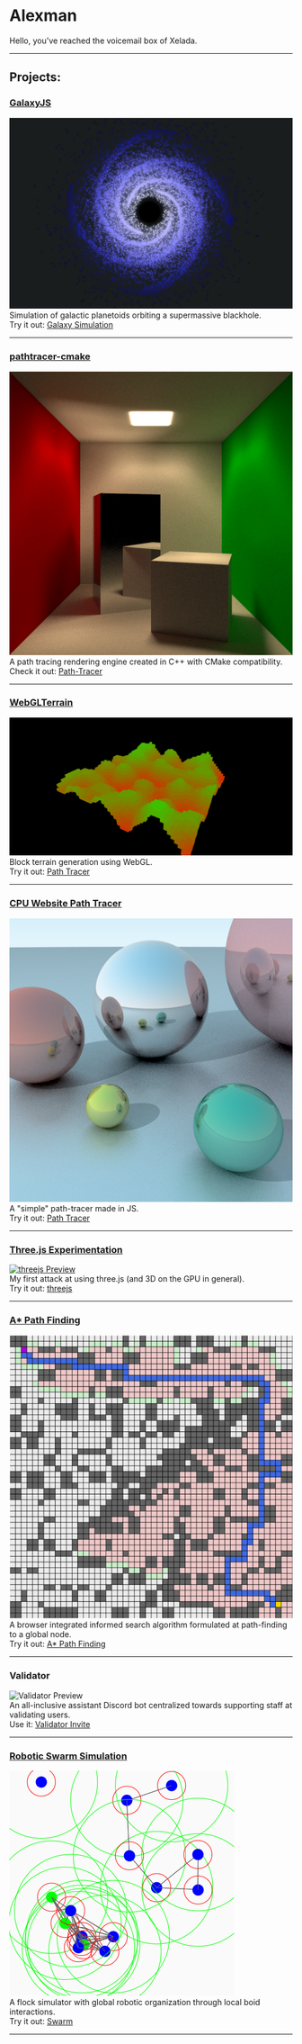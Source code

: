 # Alexman
Hello, you've reached the voicemail box of Xelada.

---

## Projects:

### <a href="https://github.com/Xeladarocks/galaxyjs/" target="blank">GalaxyJS</a>
<a href="https://xeladarocks.github.io/galaxyjs/" target="blank" id="img-wrap">
	<img alt="200k particles" src="https://github.com/Xeladarocks/galaxyjs/blob/master/imgs/ex2.png?raw=true">
</a>
<br>
Simulation of galactic planetoids orbiting a supermassive blackhole. <br />
Try it out: <a href="https://xeladarocks.github.io/galaxyjs/" target="blank">Galaxy Simulation</a>
<hr>


### <a href="https://github.com/Xeladarocks/pathtracer-cmake/" target="blank">pathtracer-cmake</a>
<a id="img-wrap">
	<img alt="Path-Tracer Preview" src="https://github.com/Xeladarocks/pathtracer-cmake/raw/master/imgs/Trophy3.png?raw=true">
</a>
<br>
A path tracing rendering engine created in C++ with CMake compatibility.<br />
Check it out: <a href="https://github.com/Xeladarocks/pathtracer-cmake/" target="blank">Path-Tracer</a>
<hr>


### <a href="https://github.com/Xeladarocks/WebGLTerrain/" target="blank">WebGLTerrain</a>
<a href="https://xeladarocks.github.io/WebGLTerrain/" target="blank" id="img-wrap">
	<img alt="WebGLTerrain Preview" src="https://github.com/Xeladarocks/WebGLTerrain/blob/master/imgs/example1.png?raw=true">
</a>
<br>
Block terrain generation using WebGL. <br />
Try it out: <a href="https://xeladarocks.github.io/WebGLTerrain/" target="blank">Path Tracer</a>
<hr>


### <a href="https://github.com/Xeladarocks/path&#45;tracer/" target="blank">CPU Website Path Tracer</a>
<a href="https://xeladarocks.github.io/path&#45;tracer/" target="blank" id="img-wrap">
	<img alt="path-tracer Preview" src="https://raw.githubusercontent.com/Xeladarocks/path-tracer/master/imgs/400p2500s%20(2).png">
</a>
<br>
A "simple" path-tracer made in JS. <br />
Try it out: <a href="https://xeladarocks.github.io/path&#45;tracer/" target="blank">Path Tracer</a>
<hr>


### <a href="https://github.com/Xeladarocks/threejs/" target="blank">Three.js Experimentation</a>
<a href="https://xeladarocks.github.io/threejs/" target="blank" id="img-wrap">
	<img alt="threejs Preview" src="https://github.com/Xeladarocks/threejs/blob/master/Screenshot%202021-08-06%20184747.png?raw=true">
</a>
<br>
My first attack at using three.js (and 3D on the GPU in general). <br />
Try it out: <a href="https://xeladarocks.github.io/threejs/" target="blank">threejs</a>
<hr>


### <a href="https://github.com/Xeladarocks/astar/" target="blank">A* Path Finding</a>
<a href="https://xeladarocks.github.io/astar/" target="blank" id="img-wrap">
	<img alt="A* Preview" src="https://github.com/Xeladarocks/astar/blob/master/imgs/Screenshot%202020-09-22%20125514.png?raw=true">
</a>
<br>
A browser integrated informed search algorithm formulated at path-finding to a global node. <br />
Try it out: <a href="https://xeladarocks.github.io/astar/" target="blank">A* Path Finding</a>
<hr>


### <a>Validator</a>
<a id="img-wrap">
	<img alt="Validator Preview" src="https://i.imgur.com/LpOTyBV.png">
</a>
<br>
An all-inclusive assistant Discord bot centralized towards supporting staff at validating users.<br />
Use it: <a href="https://discord.com/api/oauth2/authorize?client_id=740630232037326878&permissions=537192513&scope=bot" target="blank">Validator Invite</a>
<hr>


### <a href="https://github.com/Xeladarocks/swarm/" target="blank">Robotic Swarm Simulation</a>
<a href="https://xeladarocks.github.io/swarm/" target="blank" id="img-wrap">
	<img alt="Swarm Preview" src="https://github.com/Xeladarocks/swarm/blob/master/imgs/download%20(15).png?raw=true">
</a>
<br>
A flock simulator with global robotic organization through local boid interactions.<br />
Try it out: <a href="https://xeladarocks.github.io/swarm/" target="blank">Swarm</a>
<hr>
